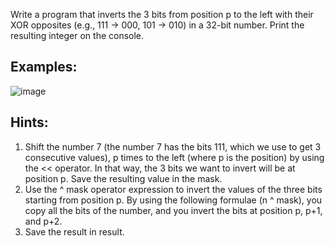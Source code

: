 Write a program that inverts the 3 bits from position p to the left with their XOR opposites (e.g., 111 -> 000, 101 -> 010) in a 32-bit number. Print the resulting integer on the console.

## Examples: 

![image](https://user-images.githubusercontent.com/45227327/209887283-210c4c08-b14a-4ae4-bc9f-c3df9443b313.png)

## Hints:

1.	Shift the number 7 (the number 7 has the bits 111, which we use to get 3 consecutive values), p times to the left (where p is the position) by using the << operator. In that way, the 3 bits we want to invert will be at position p. Save the resulting value in the mask.
2.	Use the ^ mask operator expression to invert the values of the three bits starting from position p. By using the following formulae (n ^ mask), you copy all the bits of the number, and you invert the bits at position p, p+1, and p+2.
3.	Save the result in result.
